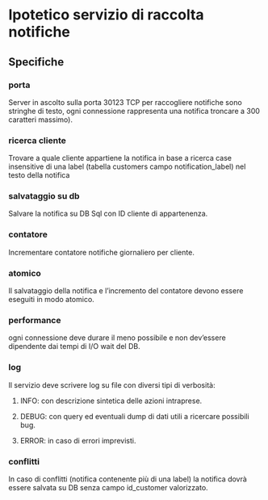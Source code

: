 # Ipotetico servizio di raccolta notifiche
## Specifiche

### porta

Server in ascolto sulla porta 30123 TCP per raccogliere notifiche sono
stringhe di testo, ogni connessione rappresenta una notifica troncare
a 300 caratteri massimo).

### ricerca cliente
Trovare a quale cliente appartiene la notifica in base a ricerca case
insensitive di una label (tabella customers campo notification_label)
nel testo della notifica

### salvataggio su db

Salvare la notifica su DB Sql con ID cliente di appartenenza.

### contatore
Incrementare contatore notifiche giornaliero per cliente.

### atomico
Il salvataggio della notifica e l’incremento del contatore devono
essere eseguiti in modo atomico.

### performance

ogni connessione deve durare il meno possibile e non dev’essere
dipendente dai tempi di I/O wait del DB.

### log

Il servizio deve scrivere log su file con diversi tipi di verbosità:

1.  INFO: con descrizione sintetica delle azioni intraprese.

2.  DEBUG: con query ed eventuali dump di dati utili a ricercare possibili bug.

3.  ERROR: in caso di errori imprevisti.

### conflitti
In caso di conflitti (notifica contenente più di una label) la
notifica dovrà essere salvata su DB senza campo id_customer
valorizzato.
